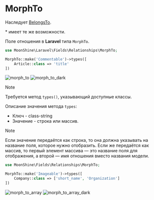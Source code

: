 # MorphTo

Наследует [BelongsTo](/docs/{{version}}/fields/belongs-to).

\* имеет те же возможности.

Поле отношения в **Laravel** типа `MorphTo`.

```php
use MoonShine\Laravel\Fields\Relationships\MorphTo;

MorphTo::make('Commentable')->types([
    Article::class => 'title'
])
```

![morph_to](https://raw.githubusercontent.com/moonshine-software/doc/3.x/resources/screenshots/morph_to.png)
![morph_to_dark](https://raw.githubusercontent.com/moonshine-software/doc/3.x/resources/screenshots/morph_to_dark.png)

> [!NOTE]
> Требуется метод `types()`, указывающий доступные классы.

Описание значения метода `types`:

- Ключ - class-string<Model>
- Значение - строка или массив.

> [!NOTE]
> Если значение передаётся как строка, то она должна указывать на название поля, которое нужно отобразить.
> Если же передаётся как массив, то первый элемент массива — это название поля для отображения, а второй — имя отношения вместо названия модели.

```php
use MoonShine\Fields\Relationships\MorphTo;

MorphTo::make('Imageable')->types([
    Company::class => ['short_name', 'Organization']
])
```

![morph_to_array](https://raw.githubusercontent.com/moonshine-software/doc/3.x/resources/screenshots/morph_to_array.png)
![morph_to_array_dark](https://raw.githubusercontent.com/moonshine-software/doc/3.x/resources/screenshots/morph_to_array_dark.png)
